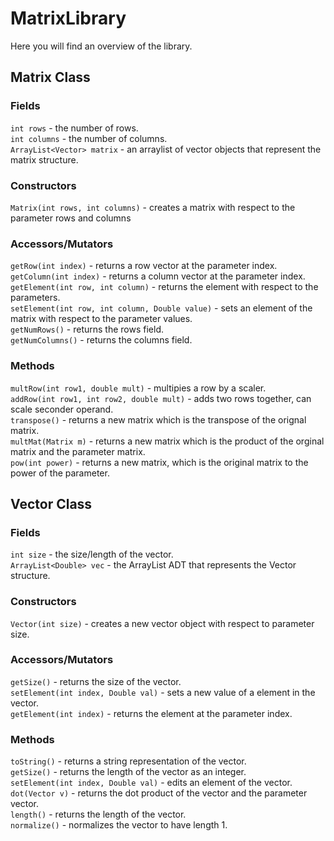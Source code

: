 # MatrixLibrary
Here you will find an overview of the library.  

## Matrix Class

### Fields  
`int rows` - the number of rows.  
`int columns` - the number of columns.  
`ArrayList<Vector> matrix` - an arraylist of vector objects that represent the matrix structure.

### Constructors
`Matrix(int rows, int columns)` - creates a matrix with respect to the parameter rows and columns

### Accessors/Mutators
`getRow(int index)` - returns a row vector at the parameter index.  
`getColumn(int index)` - returns a column vector at the parameter index.  
`getElement(int row, int column)` - returns the element with respect to the parameters.  
`setElement(int row, int column, Double value)` - sets an element of the matrix with respect to the parameter values.  
`getNumRows()` - returns the rows field.  
`getNumColumns()` - returns the columns field.

### Methods 
`multRow(int row1, double mult)` - multipies a row by a scaler.  
`addRow(int row1, int row2, double mult)` - adds two rows together, can scale seconder operand.  
`transpose()` - returns a new matrix which is the transpose of the orignal matrix.  
`multMat(Matrix m)` - returns a new matrix which is the product of the orginal matrix and the parameter matrix.  
`pow(int power)` - returns a new matrix, which is the original matrix to the power of the parameter.


## Vector Class

### Fields
`int size` - the size/length of the vector.  
`ArrayList<Double> vec` - the ArrayList ADT that represents the Vector structure.

### Constructors
`Vector(int size)` - creates a new vector object with respect to parameter size.

### Accessors/Mutators
`getSize()` - returns the size of the vector.  
`setElement(int index, Double val)` - sets a new value of a element in the vector.  
`getElement(int index)` - returns the element at the parameter index.

### Methods
`toString()` - returns a string representation of the vector.  
`getSize()` - returns the length of the vector as an integer.  
`setElement(int index, Double val)` - edits an element of the vector.  
`dot(Vector v)` - returns the dot product of the vector and the parameter vector.  
`length()` - returns the length of the vector.  
`normalize()` - normalizes the vector to have length 1.

